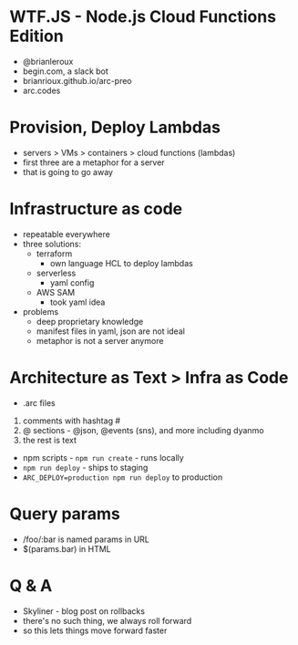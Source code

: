 # WTF.JS - Node.js Cloud Functions Edition
- @brianleroux
- begin.com, a slack bot
- brianrioux.github.io/arc-preo
- arc.codes

# Provision, Deploy Lambdas
- servers > VMs > containers > cloud functions (lambdas)
- first three are a metaphor for a server
- that is going to go away

# Infrastructure as code
- repeatable everywhere
- three solutions:
  - terraform
    - own language HCL to deploy lambdas
  - serverless
    - yaml config
  - AWS SAM
    - took yaml idea
- problems
  - deep proprietary knowledge
  - manifest files in yaml, json are not ideal
  - metaphor is not a server anymore

# Architecture as Text > Infra as Code
- .arc files
1. comments with hashtag #
2. @ sections - @json, @events (sns), and more including dyanmo
3. the rest is text

- npm scripts - `npm run create` - runs locally
- `npm run deploy` - ships to staging
- `ARC_DEPLOY=production npm run deploy` to production

# Query params
- /foo/:bar is named params in URL
- $(params.bar) in HTML

# Q & A
- Skyliner - blog post on rollbacks
- there's no such thing, we always roll forward
- so this lets things move forward faster
